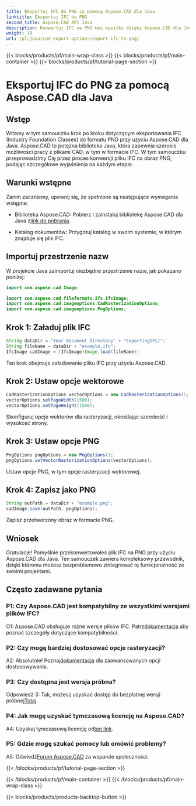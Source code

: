 ```yaml
---
title: Eksportuj IFC do PNG za pomocą Aspose.CAD dla Java
linktitle: Eksportuj IFC do PNG
second_title: Aspose.CAD API Java
description: Konwertuj IFC na PNG bez wysiłku dzięki Aspose.CAD dla Java. Postępuj zgodnie z naszym samouczkiem krok po kroku.
weight: 18
url: /pl/java/cad-export-options/export-ifc-to-png/
---
```


{{< blocks/products/pf/main-wrap-class >}}
{{< blocks/products/pf/main-container >}}
{{< blocks/products/pf/tutorial-page-section >}}

# Eksportuj IFC do PNG za pomocą Aspose.CAD dla Java

## Wstęp

Witamy w tym samouczku krok po kroku dotyczącym eksportowania IFC (Industry Foundation Classes) do formatu PNG przy użyciu Aspose.CAD dla Java. Aspose.CAD to potężna biblioteka Java, która zapewnia szerokie możliwości pracy z plikami CAD, w tym w formacie IFC. W tym samouczku przeprowadzimy Cię przez proces konwersji pliku IFC na obraz PNG, podając szczegółowe wyjaśnienia na każdym etapie.

## Warunki wstępne

Zanim zaczniemy, upewnij się, że spełnione są następujące wymagania wstępne:

-  Biblioteka Aspose.CAD: Pobierz i zainstaluj bibliotekę Aspose.CAD dla Java z[link do pobrania](https://releases.aspose.com/cad/java/).

- Katalog dokumentów: Przygotuj katalog w swoim systemie, w którym znajduje się plik IFC.

## Importuj przestrzenie nazw

W projekcie Java zaimportuj niezbędne przestrzenie nazw, jak pokazano poniżej:

```java
import com.aspose.cad.Image;

import com.aspose.cad.fileformats.ifc.IfcImage;
import com.aspose.cad.imageoptions.CadRasterizationOptions;
import com.aspose.cad.imageoptions.PngOptions;
```

## Krok 1: Załaduj plik IFC

```java
String dataDir = "Your Document Directory" + "ExportingIFC/";
String fileName = dataDir + "example.ifc";
IfcImage cadImage = (IfcImage)Image.load(fileName);
```

Ten krok obejmuje załadowanie pliku IFC przy użyciu Aspose.CAD.

## Krok 2: Ustaw opcje wektorowe

```java
CadRasterizationOptions vectorOptions = new CadRasterizationOptions();
vectorOptions.setPageWidth(1500);
vectorOptions.setPageHeight(1500);
```

Skonfiguruj opcje wektorów dla rasteryzacji, określając szerokość i wysokość strony.

## Krok 3: Ustaw opcje PNG

```java
PngOptions pngOptions = new PngOptions();
pngOptions.setVectorRasterizationOptions(vectorOptions);
```

Ustaw opcje PNG, w tym opcje rasteryzacji wektorowej.

## Krok 4: Zapisz jako PNG

```java
String outPath = dataDir + "example.png";
cadImage.save(outPath, pngOptions);
```

Zapisz przetworzony obraz w formacie PNG.

## Wniosek

Gratulacje! Pomyślnie przekonwertowałeś plik IFC na PNG przy użyciu Aspose.CAD dla Java. Ten samouczek zawiera kompleksowy przewodnik, dzięki któremu możesz bezproblemowo zintegrować tę funkcjonalność ze swoimi projektami.

## Często zadawane pytania

### P1: Czy Aspose.CAD jest kompatybilny ze wszystkimi wersjami plików IFC?

 O1: Aspose.CAD obsługuje różne wersje plików IFC. Patrz[dokumentacja](https://reference.aspose.com/cad/java/) aby poznać szczegóły dotyczące kompatybilności.

### P2: Czy mogę bardziej dostosować opcje rasteryzacji?

 A2: Absolutnie! Poznaj[dokumentacja](https://reference.aspose.com/cad/java/) dla zaawansowanych opcji dostosowywania.

### P3: Czy dostępna jest wersja próbna?

Odpowiedź 3: Tak, możesz uzyskać dostęp do bezpłatnej wersji próbnej[Tutaj](https://releases.aspose.com/).

### P4: Jak mogę uzyskać tymczasową licencję na Aspose.CAD?

 A4: Uzyskaj tymczasową licencję od[ten link](https://purchase.aspose.com/temporary-license/).

### P5: Gdzie mogę szukać pomocy lub omówić problemy?

A5: Odwiedź[Forum Aspose.CAD](https://forum.aspose.com/c/cad/19) za wsparcie społeczności.

{{< /blocks/products/pf/tutorial-page-section >}}

{{< /blocks/products/pf/main-container >}}
{{< /blocks/products/pf/main-wrap-class >}}

{{< blocks/products/products-backtop-button >}}
